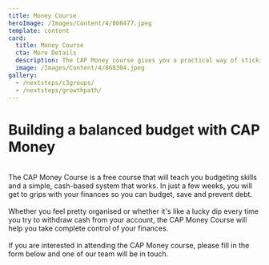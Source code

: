 ```yaml
---
title: Money Course
heroImage: /Images/Content/4/868477.jpeg
template: content
card:
  title: Money Course
  cta: More Details
  description: The CAP Money course gives you a practical way of sticking to your budget by building a workable system that helps you take control of your money.
  image: /Images/Content/4/868304.jpeg
gallery:
  - /nextsteps/c3groups/
  - /nextsteps/growthpath/
---
```


<h1>
Building a balanced budget with CAP Money</h1>
<br/>
The CAP Money Course is a free course that will teach you budgeting skills and a simple, cash-based system that works. In just a few weeks, you will get to grips with your finances so you can budget, save and prevent debt.<br/>
<br/>
Whether you feel pretty organised or whether it's like a lucky dip every time you try to withdraw cash from your account, the CAP Money Course will help you take complete control of your finances.<br/>
<br/>
If you are interested in attending the CAP Money course, please fill in the form below and one of our team will be in touch.<br/>
<br/>
